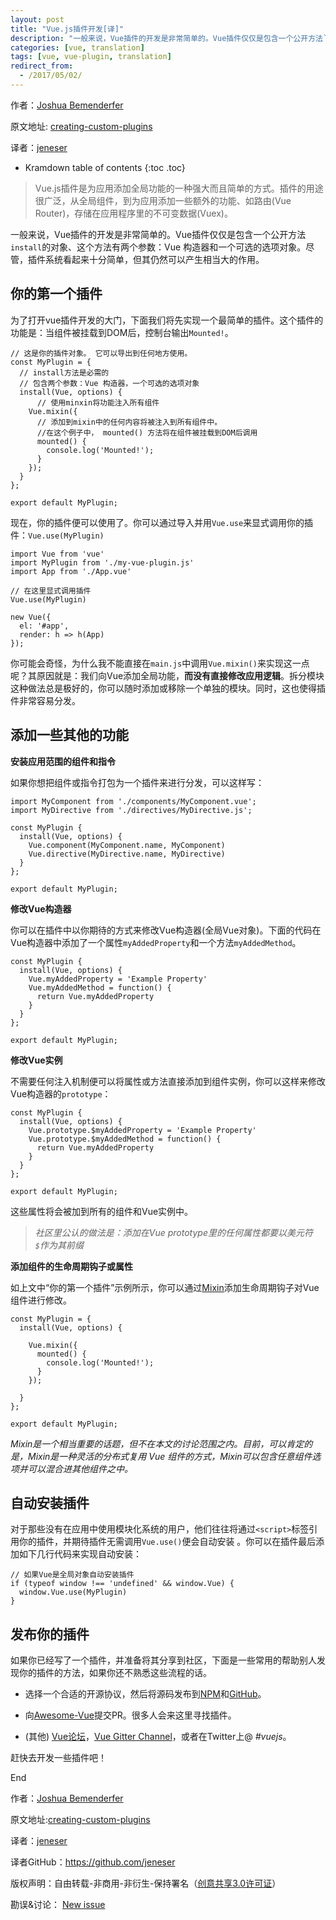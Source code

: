 ```yaml
---
layout: post
title: "Vue.js插件开发[译]"
description: "一般来说，Vue插件的开发是非常简单的。Vue插件仅仅是包含一个公开方法`install`的对象、这个方法有两个参数：Vue 构造器和一个可选的选项对象。尽管，插件系统看起来十分简单，但其仍然可以产生相当大的作用。"
categories: [vue, translation]
tags: [vue, vue-plugin, translation]
redirect_from:
  - /2017/05/02/
---
```


作者：[Joshua Bemenderfer](https://alligator.io/info/#joshua_bemenderfer)

原文地址: [creating-custom-plugins](https://alligator.io/vuejs/creating-custom-plugins/)

译者：[jeneser](https://github.com/jeneser)

* Kramdown table of contents
{:toc .toc}

>Vue.js插件是为应用添加全局功能的一种强大而且简单的方式。插件的用途很广泛，从全局组件，到为应用添加一些额外的功能、如路由(Vue Router)，存储在应用程序里的不可变数据(Vuex)。

一般来说，Vue插件的开发是非常简单的。Vue插件仅仅是包含一个公开方法`install`的对象、这个方法有两个参数：Vue 构造器和一个可选的选项对象。尽管，插件系统看起来十分简单，但其仍然可以产生相当大的作用。

## 你的第一个插件

为了打开vue插件开发的大门，下面我们将先实现一个最简单的插件。这个插件的功能是：当组件被挂载到DOM后，控制台输出`Mounted!`。

```
// 这是你的插件对象。 它可以导出到任何地方使用。
const MyPlugin = {
  // install方法是必需的
  // 包含两个参数：Vue 构造器，一个可选的选项对象
  install(Vue, options) {
      // 使用minxin将功能注入所有组件
  	Vue.mixin({
      // 添加到mixin中的任何内容将被注入到所有组件中。
      //在这个例子中， mounted() 方法将在组件被挂载到DOM后调用
      mounted() {
        console.log('Mounted!');
      }
    });
  }
};

export default MyPlugin;
```

现在，你的插件便可以使用了。你可以通过导入并用`Vue.use`来显式调用你的插件：`Vue.use(MyPlugin)`

```
import Vue from 'vue'
import MyPlugin from './my-vue-plugin.js'
import App from './App.vue'

// 在这里显式调用插件
Vue.use(MyPlugin)

new Vue({
  el: '#app',
  render: h => h(App)
});
```

你可能会奇怪，为什么我不能直接在`main.js`中调用`Vue.mixin()`来实现这一点呢？其原因就是：我们向Vue添加全局功能，**而没有直接修改应用逻辑**。拆分模块这种做法总是极好的，你可以随时添加或移除一个单独的模块。同时，这也使得插件非常容易分发。

## 添加一些其他的功能

**安装应用范围的组件和指令**

如果你想把组件或指令打包为一个插件来进行分发，可以这样写：

```
import MyComponent from './components/MyComponent.vue';
import MyDirective from './directives/MyDirective.js';

const MyPlugin {
  install(Vue, options) {
    Vue.component(MyComponent.name, MyComponent)
    Vue.directive(MyDirective.name, MyDirective)
  }
};

export default MyPlugin;
```

**修改Vue构造器**

你可以在插件中以你期待的方式来修改Vue构造器(全局Vue对象)。下面的代码在Vue构造器中添加了一个属性`myAddedProperty`和一个方法`myAddedMethod`。

```
const MyPlugin {
  install(Vue, options) {
    Vue.myAddedProperty = 'Example Property'
    Vue.myAddedMethod = function() {
   	  return Vue.myAddedProperty
    }
  }
};

export default MyPlugin;
```

**修改Vue实例**

不需要任何注入机制便可以将属性或方法直接添加到组件实例，你可以这样来修改Vue构造器的`prototype`：

```
const MyPlugin {
  install(Vue, options) {
    Vue.prototype.$myAddedProperty = 'Example Property'
    Vue.prototype.$myAddedMethod = function() {
   	  return Vue.myAddedProperty
    }
  }
};

export default MyPlugin;
```

这些属性将会被加到所有的组件和Vue实例中。

>*社区里公认的做法是：添加在Vue prototype里的任何属性都要以美元符`$`作为其前缀*

**添加组件的生命周期钩子或属性**

如上文中“你的第一个插件”示例所示，你可以通过[Mixin](https://vuejs.org/v2/guide/mixins.html)添加生命周期钩子对Vue组件进行修改。

```
const MyPlugin = {
  install(Vue, options) {

    Vue.mixin({
      mounted() {
        console.log('Mounted!');
      }
    });

  }
};

export default MyPlugin;
```
*Mixin是一个相当重要的话题，但不在本文的讨论范围之内。目前，可以肯定的是，Mixin是一种灵活的分布式复用 Vue 组件的方式，Mixin可以包含任意组件选项并可以混合进其他组件之中。*

## 自动安装插件

对于那些没有在应用中使用模块化系统的用户，他们往往将通过`<script>`标签引用你的插件，并期待插件无需调用`Vue.use()`便会自动安装 。你可以在插件最后添加如下几行代码来实现自动安装：
```
// 如果Vue是全局对象自动安装插件
if (typeof window !== 'undefined' && window.Vue) {
  window.Vue.use(MyPlugin)
}
```

## 发布你的插件

如果你已经写了一个插件，并准备将其分享到社区，下面是一些常用的帮助别人发现你的插件的方法，如果你还不熟悉这些流程的话。

- 选择一个合适的开源协议，然后将源码发布到[NPM](https://npmjs.com/)和[GitHub](https://github.com/)。

- 向[Awesome-Vue](https://github.com/vuejs/awesome-vue)提交PR。很多人会来这里寻找插件。

- (其他) [Vue论坛](https://forum.vuejs.org/c/show-and-tell)，[Vue Gitter Channel](https://gitter.im/vuejs/vue)，或者在Twitter上@ *#vuejs*。

赶快去开发一些插件吧！

End

作者：[Joshua Bemenderfer](https://alligator.io/info/#joshua_bemenderfer)

原文地址:[creating-custom-plugins](https://alligator.io/vuejs/creating-custom-plugins/)

译者：[jeneser](https://github.com/jeneser)

译者GitHub：https://github.com/jeneser

版权声明：自由转载-非商用-非衍生-保持署名（[创意共享3.0许可证](http://creativecommons.org/licenses/by-nc-nd/3.0/deed.zh)）

勘误&讨论： [New issue](https://github.com/jeneser/jeneser.github.io/issues/new)